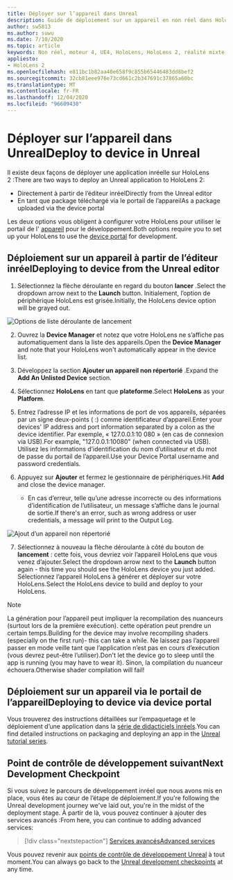 ```yaml
---
title: Déployer sur l’appareil dans Unreal
description: Guide de déploiement sur un appareil en non réel dans HoloLens 2
author: sw5813
ms.author: suwu
ms.date: 7/10/2020
ms.topic: article
keywords: Non réel, moteur 4, UE4, HoloLens, HoloLens 2, réalité mixte, déployer sur un appareil, PC, documentation, casque de réalité mixte, casque de réalité mixte, casque de réalité virtuelle
appliesto:
- HoloLens 2
ms.openlocfilehash: e811bc1b82aa40e658f9c855b65446483dd8bef2
ms.sourcegitcommit: 32cb81eee976e73cd661c2b347691c37865a60bc
ms.translationtype: MT
ms.contentlocale: fr-FR
ms.lasthandoff: 12/04/2020
ms.locfileid: "96609430"
---
```

# <a name="deploy-to-device-in-unreal"></a><span data-ttu-id="97ee9-104">Déployer sur l’appareil dans Unreal</span><span class="sxs-lookup"><span data-stu-id="97ee9-104">Deploy to device in Unreal</span></span>

<span data-ttu-id="97ee9-105">Il existe deux façons de déployer une application inréelle sur HoloLens 2 :</span><span class="sxs-lookup"><span data-stu-id="97ee9-105">There are two ways to deploy an Unreal application to HoloLens 2:</span></span>
* <span data-ttu-id="97ee9-106">Directement à partir de l’éditeur inréel</span><span class="sxs-lookup"><span data-stu-id="97ee9-106">Directly from the Unreal editor</span></span>
* <span data-ttu-id="97ee9-107">En tant que package téléchargé via le portail de l’appareil</span><span class="sxs-lookup"><span data-stu-id="97ee9-107">As a package uploaded via the device portal</span></span>

<span data-ttu-id="97ee9-108">Les deux options vous obligent à configurer votre HoloLens pour utiliser le portail de l' [appareil](../platform-capabilities-and-apis/using-the-windows-device-portal.md) pour le développement.</span><span class="sxs-lookup"><span data-stu-id="97ee9-108">Both options require you to set up your HoloLens to use the [device portal](../platform-capabilities-and-apis/using-the-windows-device-portal.md) for development.</span></span>

## <a name="deploying-to-device-from-the-unreal-editor"></a><span data-ttu-id="97ee9-109">Déploiement sur un appareil à partir de l’éditeur inréel</span><span class="sxs-lookup"><span data-stu-id="97ee9-109">Deploying to device from the Unreal editor</span></span>

1. <span data-ttu-id="97ee9-110">Sélectionnez la flèche déroulante en regard du bouton **lancer** .</span><span class="sxs-lookup"><span data-stu-id="97ee9-110">Select the dropdown arrow next to the **Launch** button.</span></span> <span data-ttu-id="97ee9-111">Initialement, l’option de périphérique HoloLens est grisée.</span><span class="sxs-lookup"><span data-stu-id="97ee9-111">Initially, the HoloLens device option will be grayed out.</span></span>

![Options de liste déroulante de lancement](images/unreal/launch-dropdown.png)

2. <span data-ttu-id="97ee9-113">Ouvrez la **Device Manager** et notez que votre HoloLens ne s’affiche pas automatiquement dans la liste des appareils.</span><span class="sxs-lookup"><span data-stu-id="97ee9-113">Open the **Device Manager** and note that your HoloLens won't automatically appear in the device list.</span></span>

3. <span data-ttu-id="97ee9-114">Développez la section **Ajouter un appareil non répertorié** .</span><span class="sxs-lookup"><span data-stu-id="97ee9-114">Expand the **Add An Unlisted Device** section.</span></span>

4. <span data-ttu-id="97ee9-115">Sélectionnez **HoloLens** en tant que **plateforme**.</span><span class="sxs-lookup"><span data-stu-id="97ee9-115">Select **HoloLens** as your **Platform**.</span></span>

5. <span data-ttu-id="97ee9-116">Entrez l’adresse IP et les informations de port de vos appareils, séparées par un signe deux-points ( :) comme identificateur d’appareil.</span><span class="sxs-lookup"><span data-stu-id="97ee9-116">Enter your devices' IP address and port information separated by a colon as the device identifier.</span></span> <span data-ttu-id="97ee9-117">Par exemple, « 127.0.0.1:10 080 » (en cas de connexion via USB).</span><span class="sxs-lookup"><span data-stu-id="97ee9-117">For example, "127.0.0.1:10080" (when connected via USB).</span></span> <span data-ttu-id="97ee9-118">Utilisez les informations d’identification du nom d’utilisateur et du mot de passe du portail de l’appareil.</span><span class="sxs-lookup"><span data-stu-id="97ee9-118">Use your Device Portal username and password credentials.</span></span>

6. <span data-ttu-id="97ee9-119">Appuyez sur **Ajouter** et fermez le gestionnaire de périphériques.</span><span class="sxs-lookup"><span data-stu-id="97ee9-119">Hit **Add** and close the device manager.</span></span>
    * <span data-ttu-id="97ee9-120">En cas d’erreur, telle qu’une adresse incorrecte ou des informations d’identification de l’utilisateur, un message s’affiche dans le journal de sortie.</span><span class="sxs-lookup"><span data-stu-id="97ee9-120">If there's an error, such as wrong address or user credentials, a message will print to the Output Log.</span></span>

![Ajout d’un appareil non répertorié](images/unreal/add-unlisted-device.png)

7. <span data-ttu-id="97ee9-122">Sélectionnez à nouveau la flèche déroulante à côté du bouton de **lancement** : cette fois, vous devriez voir l’appareil HoloLens que vous venez d’ajouter.</span><span class="sxs-lookup"><span data-stu-id="97ee9-122">Select the dropdown arrow next to the **Launch** button again - this time you should see the HoloLens device you just added.</span></span> <span data-ttu-id="97ee9-123">Sélectionnez l’appareil HoloLens à générer et déployer sur votre HoloLens.</span><span class="sxs-lookup"><span data-stu-id="97ee9-123">Select the HoloLens device to build and deploy to your HoloLens.</span></span>

>[!NOTE]
><span data-ttu-id="97ee9-124">La génération pour l’appareil peut impliquer la recompilation des nuanceurs (surtout lors de la première exécution). cette opération peut prendre un certain temps.</span><span class="sxs-lookup"><span data-stu-id="97ee9-124">Building for the device may involve recompiling shaders (especially on the first run)- this can take a while.</span></span> <span data-ttu-id="97ee9-125">Ne laissez pas l’appareil passer en mode veille tant que l’application n’est pas en cours d’exécution (vous devrez peut-être l’utiliser).</span><span class="sxs-lookup"><span data-stu-id="97ee9-125">Don't let the device go to sleep until the app is running (you may have to wear it).</span></span> <span data-ttu-id="97ee9-126">Sinon, la compilation du nuanceur échouera.</span><span class="sxs-lookup"><span data-stu-id="97ee9-126">Otherwise shader compilation will fail!</span></span>

## <a name="deploying-to-device-via-device-portal"></a><span data-ttu-id="97ee9-127">Déploiement sur un appareil via le portail de l’appareil</span><span class="sxs-lookup"><span data-stu-id="97ee9-127">Deploying to device via device portal</span></span>

<span data-ttu-id="97ee9-128">Vous trouverez des instructions détaillées sur l’empaquetage et le déploiement d’une application dans la [série de didacticiels inréels](tutorials/unreal-uxt-ch6.md#packaging-and-deploying-the-app-via-device-portal).</span><span class="sxs-lookup"><span data-stu-id="97ee9-128">You can find detailed instructions on packaging and deploying an app in the [Unreal tutorial series](tutorials/unreal-uxt-ch6.md#packaging-and-deploying-the-app-via-device-portal).</span></span>

## <a name="next-development-checkpoint"></a><span data-ttu-id="97ee9-129">Point de contrôle de développement suivant</span><span class="sxs-lookup"><span data-stu-id="97ee9-129">Next Development Checkpoint</span></span>

<span data-ttu-id="97ee9-130">Si vous suivez le parcours de développement inréel que nous avons mis en place, vous êtes au cœur de l’étape de déploiement.</span><span class="sxs-lookup"><span data-stu-id="97ee9-130">If you're following the Unreal development journey we've laid out, you're in the midst of the deployment stage.</span></span> <span data-ttu-id="97ee9-131">À partir de là, vous pouvez continuer à ajouter des services avancés :</span><span class="sxs-lookup"><span data-stu-id="97ee9-131">From here, you can continue to adding advanced services:</span></span>

> [!div class="nextstepaction"]
> [<span data-ttu-id="97ee9-132">Services avancés</span><span class="sxs-lookup"><span data-stu-id="97ee9-132">Advanced services</span></span>](unreal-development-overview.md#5-adding-services)

<span data-ttu-id="97ee9-133">Vous pouvez revenir aux [points de contrôle de développement Unreal](unreal-development-overview.md#4-streaming-and-deploying-to-a-device) à tout moment.</span><span class="sxs-lookup"><span data-stu-id="97ee9-133">You can always go back to the [Unreal development checkpoints](unreal-development-overview.md#4-streaming-and-deploying-to-a-device) at any time.</span></span>
